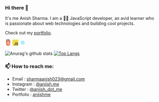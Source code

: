 ### Hi there 👋

<!--
**aniishme/aniishme** is a ✨ _special_ ✨ repository because its `README.md` (this file) appears on your GitHub profile.

Here are some ideas to get you started:

- 🔭 I’m currently working on ...
- 🌱 I’m currently learning ...
- 👯 I’m looking to collaborate on ...
- 🤔 I’m looking for help with ...
- 💬 Ask me about ...
- 📫 How to reach me: ...
- 😄 Pronouns: ...
- ⚡ Fun fact: ...
-->
It's me Anish Sharma. I am a 👨‍💻 JavaScript developer, an avid learner who is passionate about web technologies and building cool projects.

Check out my [portfolio](https://aniish.me).

<code><img height="20" src="https://raw.githubusercontent.com/github/explore/80688e429a7d4ef2fca1e82350fe8e3517d3494d/topics/html/html.png"></code>
<code><img height="20" src="https://raw.githubusercontent.com/github/explore/80688e429a7d4ef2fca1e82350fe8e3517d3494d/topics/javascript/javascript.png"></code>
<code><img height="20" src="https://raw.githubusercontent.com/github/explore/80688e429a7d4ef2fca1e82350fe8e3517d3494d/topics/react/react.png"></code>


![Anurag's github stats](https://github-readme-stats.vercel.app/api?username=aniishme&show_icons=true&count_private=true&hide=stars&include_all_commits=true&theme=tokyonight)
[![Top Langs](https://github-readme-stats.vercel.app/api/top-langs/?username=aniishme&layout=compact&theme=tokyonight)](https://github.com/anuraghazra/github-readme-stats)



### 📫 How to reach me:
- Email : sharmaanish023@gmail.com
- Instagram : [@aniish.me](https://instagram.com/aniish.me)
- Twitter : [@aniish_dot_me](https://twitter.com/aniish_dot_me)
- Portfolio : [aniishme](https://sharmaanish.com.np) 
